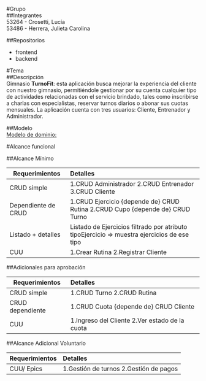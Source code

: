 #Grupo  
##Integrantes  
53264 \- Crosetti, Lucía  
53486 \- Herrera, Julieta Carolina

##Repositorios

* frontend  
* backend

#Tema  
##Descripción  
Gimnasio **TurnoFit**: esta aplicación busca mejorar la experiencia del cliente con nuestro gimnasio, permitiéndole gestionar por su cuenta cualquier tipo de actividades relacionadas con el servicio brindado, tales como inscribirse a charlas con especialistas, reservar turnos diarios o abonar sus cuotas mensuales. La aplicación cuenta con tres usuarios: Cliente, Entrenador y Administrador. 

##Modelo  
[Modelo de dominio:](https://drive.google.com/file/d/1Wa9tm4JVtbpTqE7pUHRLNCeK8GW3ujhl/view?usp=sharing)

#Alcance funcional

##Alcance Mínimo

| Requerimientos | Detalles |
| ----- | :---- |
| CRUD simple | 1.CRUD Administrador 2.CRUD Entrenador 3.CRUD Cliente |
| Dependiente de CRUD | 1.CRUD Ejercicio {depende de} CRUD Rutina 2.CRUD Cupo {depende de} CRUD Turno |
| Listado \+ detalles | Listado de Ejercicios filtrado por atributo tipoEjercicio \=\> muestra ejercicios de ese tipo |
| CUU | 1.Crear Rutina 2.Registrar Cliente |

##Adicionales para aprobación

| Requerimientos | Detalles |
| ----- | :---- |
| CRUD simple | 1.CRUD Turno 2.CRUD Rutina |
| CRUD dependiente | 1.CRUD Cuota {depende de} CRUD Cliente |
| CUU | 1.Ingreso del Cliente 2.Ver estado de la cuota |

##Alcance Adicional Voluntario

| Requerimientos | Detalles |
| ----- | :---- |
| CUU/ Epics | 1.Gestión de turnos 2.Gestión de pagos |

